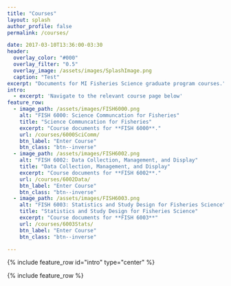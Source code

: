 ```yaml
---
title: "Courses"
layout: splash
author_profile: false
permalink: /courses/

date: 2017-03-10T13:36:00-03:30
header:
  overlay_color: "#000"
  overlay_filter: "0.5"
  overlay_image: /assets/images/SplashImage.png
  caption: "Test"
excerpt: "Documents for MI Fisheries Science graduate program courses."
intro: 
  - excerpt: 'Navigate to the relevant course page below'
feature_row:
  - image_path: /assets/images/FISH6000.png
    alt: "FISH 6000: Science Communcation for Fisheries"
    title: "Science Communcation for Fisheries"
    excerpt: "Course documents for **FISH 6000**."
    url: /courses/6000SciComm/
    btn_label: "Enter Course"
    btn_class: "btn--inverse"
  - image_path: /assets/images/FISH6002.png
    alt: "FISH 6002: Data Collection, Management, and Display"
    title: "Data Collection, Management, and Display"
    excerpt: "Course documents for **FISH 6002**."
    url: /courses/6002Data/
    btn_label: "Enter Course"
    btn_class: "btn--inverse"
  - image_path: /assets/images/FISH6003.png
    alt: "FISH 6003: Statistics and Study Design for Fisheries Science"
    title: "Statistics and Study Design for Fisheries Science"
    excerpt: "Course documents for **FISH 6003**"
    url: /courses/6003Stats/
    btn_label: "Enter Course"
    btn_class: "btn--inverse"

---
```


{% include feature_row id="intro" type="center" %}

{% include feature_row %}